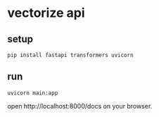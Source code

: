 # vectorize api

## setup

```shell
pip install fastapi transformers uvicorn
```

## run

```shell
uvicorn main:app
```

open http://localhost:8000/docs on your browser.
